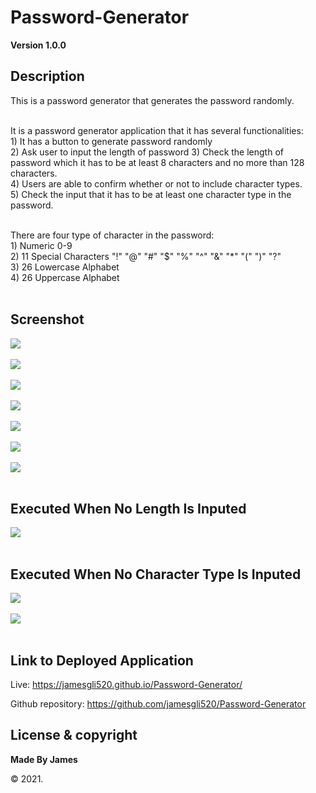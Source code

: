 # Password-Generator

**Version 1.0.0**

## Description
This is a password generator that generates the password randomly. </br></br>

It is a password generator application that it has several functionalities:</br>
    1) It has a button to generate password randomly</br>
    2) Ask user to input the length of password
    3) Check the length of password which it has to be at least 8 characters
       and no more than 128 characters.</br>
    4) Users are able to confirm whether or not to include character types.</br>
    5) Check the input that it has to be at least one character type in the
       password.</br></br>
       
    
There are four type of character in the password:</br>
    1) Numeric 0-9</br>
    2) 11 Special Characters "!" "@" "#" "$" "%" "^" "&" "*" "(" ")" "?"</br>
    3) 26 Lowercase Alphabet</br>
    4) 26 Uppercase Alphabet</br></br>

## Screenshot
<p>
    <img src="image\homepage.PNG" /></br></br>
    <img src="image\length.PNG" /></br></br>
    <img src="image\num.PNG" /></br></br>
    <img src="image\sp.PNG" /></br></br>
    <img src="image\lc.PNG" /></br></br>
    <img src="image\uc.PNG" /></br></br>
    <img src="image\password.PNG" /></br></br>
</p>

## Executed When No Length Is Inputed
<p>
    <img src="image\noInputLength.PNG" /></br></br>  
</p>

## Executed When No Character Type Is Inputed
<p>
    <img src="image\noInputChType.PNG" /></br></br>
    <img src="image\startover.PNG" /></br></br>
</p>


## Link to Deployed Application

Live: https://jamesgli520.github.io/Password-Generator/

Github repository: https://github.com/jamesgli520/Password-Generator

## License & copyright

**Made By James** 

&copy; 2021.